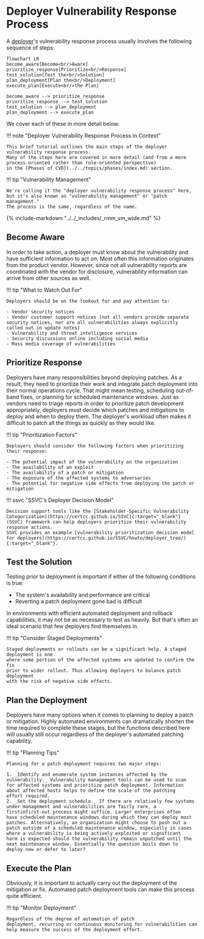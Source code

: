 # Deployer Vulnerability Response Process

A [deployer](../../topics/roles/deployer.md)'s vulnerability response process usually involves the
following sequence of steps:

```mermaid
flowchart LR
become_aware[Become<br/>Aware]
prioritize_response[Prioritize<br/>Response]
test_solution[Test the<br/>Solution]
plan_deployment[Plan the<br/>Deployment]
execute_plan[Execute<br/>the Plan]

become_aware --> prioritize_response
prioritize_response --> test_solution
test_solution --> plan_deployment
plan_deployment --> execute_plan
```

We cover each of these in more detail below.

!!! note "Deployer Vulnerability Response Process in Context"

    This brief tutorial outlines the main steps of the deployer vulnerability response process.
    Many of the steps here are covered in more detail (and from a more process-oriented rather than role-oriented perspective)
    in the [Phases of CVD](../../topics/phases/index.md) section.

!!! tip "Vulnerability Management"

    We're calling it the "deployer vulnerability response process" here, 
    but it's also known as "vulnerability management" or "patch management."
    The process is the same, regardless of the name.

{% include-markdown "../../_includes/_rmm_vm_wide.md" %}

## Become Aware

In order to take action, a deployer must know about the vulnerability
and have sufficient information to act on. Most often this information
originates from the product vendor. However, since not all vulnerability
reports are coordinated with the vendor for disclosure, vulnerability
information can arrive from other sources as well.

!!! tip "What to Watch Out For"

    Deployers should be on the lookout for and pay attention to:

    - Vendor security notices
    - Vendor customer support notices (not all vendors provide separate
    security notices, nor are all vulnerabilities always explicitly
    called out in update notes)
    - Vulnerability and threat intelligence services
    - Security discussions online including social media
    - Mass media coverage of vulnerabilities

## Prioritize Response

Deployers have many responsibilities beyond deploying patches. As a
result, they need to prioritize their work and integrate patch
deployment into their normal operations cycle. That might mean testing,
scheduling out-of-band fixes, or planning for scheduled maintenance
windows. Just as vendors need to triage reports in order to prioritize
patch development appropriately, deployers must decide which patches and
mitigations to deploy and when to deploy them. The deployer's workload
often makes it difficult to patch all the things as quickly as they
would like.

!!! tip "Prioritization Factors"

    Deployers should consider the following factors when prioritizing
    their response:

    - The potential impact of the vulnerability on the organization
    - The availability of an exploit
    - The availability of a patch or mitigation
    - The exposure of the affected systems to adversaries
    - The potential for negative side effects from deploying the patch or
    mitigation

!!! ssvc "SSVC's Deployer Decision Model"

    Decision support tools like the [Stakeholder-Specific Vulnerability Categorization](https://certcc.github.io/SSVC){:target="_blank"}
    (SSVC) framework can help deployers prioritize their vulnerability response actions.
    SSVC provides an example [vulnerability prioritization decision model for deployers](https://certcc.github.io/SSVC/howto/deployer_tree/){:target="_blank"}.

## Test the Solution

Testing prior to deployment is important if either of the following
conditions is true:

- The system's availability and performance are critical
- Reverting a patch deployment gone bad is difficult

In environments with efficient automated deployment and rollback
capabilities, it may not be as necessary to test as heavily. But that's
often an ideal scenario that few deployers find themselves in.

!!! tip "Consider Staged Deployments"

    Staged deployments or rollouts can be a significant help. A staged deployment is one
    where some portion of the affected systems are updated to confirm the fix
    prior to wider rollout. Thus allowing deployers to balance patch deployment
    with the risk of negative side effects.

## Plan the Deployment

Deployers have many options when it comes to planning to deploy a patch
or mitigation. Highly automated environments can dramatically shorten
the time required to complete these stages, but the functions described
here will usually still occur regardless of the deployer's automated
patching capability.

!!! tip "Planning Tips"

    Planning for a patch deployment requires two major steps:

    1. _Identify and enumerate system instances affected by the
    vulnerability._ Vulnerability management tools can be used to scan
    for affected systems and prioritize patch deployment. Information
    about affected hosts helps to define the scale of the patching
    effort required.
    2. _Set the deployment schedule._ If there are relatively few systems
    under management and vulnerabilities are fairly rare, a
    firstinfirst-out process might suffice. Larger enterprises often
    have scheduled maintenance windows during which they can deploy most
    patches. Alternatively, an organization might choose to push out a
    patch outside of a scheduled maintenance window, especially in cases
    where a vulnerability is being actively exploited or significant
    harm is expected should the vulnerability remain unpatched until the
    next maintenance window. Essentially the question boils down to
    deploy now or defer to later?

## Execute the Plan

Obviously, it is important to actually carry out the deployment of the
mitigation or fix. Automated patch deployment tools can make this
process quite efficient.

!!! tip "Monitor Deployment"

    Regardless of the degree of automation of patch
    deployment, recurring or continuous monitoring for vulnerabilities can
    help measure the success of the deployment effort.
